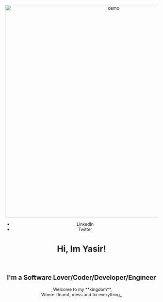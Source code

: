 
<p align="center">
  <img width="700" align="center" src="https://user-images.githubusercontent.com/9840435/60266022-72a82400-98e7-11e9-9958-f9004c2f97e1.gif" alt="demo"/>
</p>
<header>
  <nav>
    <ul listStyle="none">
      <li><a>LinkedIn</a></li>
      <li><a>Twitter</a></li>
    </ul>
  </nav>
  <h1> Hi, Im Yasir! </h1><br />
  <h2> I'm a Software Lover/Coder/Developer/Engineer </h2>
_Welcome to my **kingdom**,<br /> Where I learnt, mess and fix everything_ 
</header>


